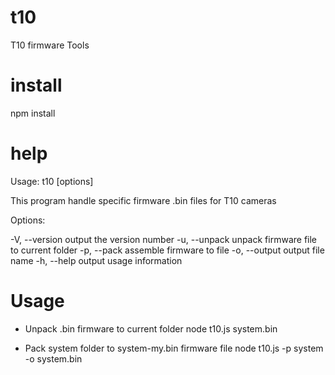 # t10
T10 firmware Tools

# install
npm install

# help
Usage: t10 [options]

This program handle specific firmware .bin files for T10 cameras

Options:

  -V, --version                                                   output the version number
  -u, --unpack <firmware file name>                               unpack firmware file to current folder
  -p, --pack <folder name with firmware files>                    assemble firmware to file
  -o, --output <firmware output file name default is system.bin>  output file name
  -h, --help                                                      output usage information

# Usage
* Unpack .bin firmware to current folder
node t10.js system.bin  

* Pack system folder to system-my.bin firmware file
node t10.js -p system -o system.bin  


